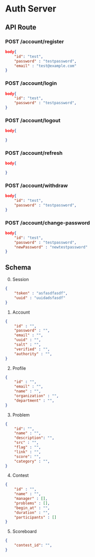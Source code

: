 # Auth Server

## API Route

### POST /account/register
```json
body{
    "id": "test",
    "password" : "testpassword",
    "email" : "test@example.com"
}
```

### POST /account/login
```json
body{
    "id": "test",
    "password" : "testpassword",
}
```
### POST /account/logout
```json
body{
    
}
```
### POST /account/refresh
```json
body{
    
}
```
### POST /account/withdraw
```json
body{
    "id": "test",
    "password" : "testpassword",
}
```
### POST /account/change-password
```json
body{
    "id": "test",
    "password" : "testpassword",
    "newPassword" : "newtestpassword"
}
```


## Schema
0. Session
```json
{
    "token" : "asfasdfasdf",
    "uuid" : "uuidadsfasdf" 
}
```

1. Account
```json
{
    "id" : "",
    "password" : "",
    "email" : "",
    "uuid" : "",
    "salt" : "",
    "verified" : "",
    "authority" : "",
}
```

2. Profile
```json
{
    "id" : "",
    "email" : "",
    "name" : "",
    "organization" : "",
    "department" : "",
}
```

3. Problem
```json
{
    "id": "",
    "name" : "",
    "description": "",
    "src" : "",
    "flag" : "",
    "link" : "",
    "score": "",
    "category" : "",
}
```

4. Contest
```json
{
    "id" : "",
    "name" : "",
    "manager" : [],
    "problems" : [],
    "begin_at" : "",
    "duration" : "",
    "participants" : []
}
```

5. Scoreboard
```json
{
    "contest_id": "",
}
```
